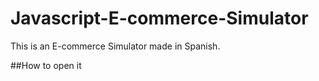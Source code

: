# Javascript-E-commerce-Simulator

This is an E-commerce Simulator made in Spanish. 

##How to open it


